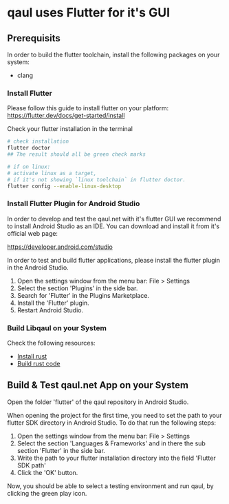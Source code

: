 # qaul uses Flutter for it's GUI

## Prerequisits

In order to build the flutter toolchain, install the following packages on your system:

* clang


### Install Flutter

Please follow this guide to install flutter on your platform:
<https://flutter.dev/docs/get-started/install>


Check your flutter installation in the terminal

```sh
# check installation
flutter doctor
## The result should all be green check marks

# if on linux:
# activate linux as a target, 
# if it's not showing `linux toolchain` in flutter doctor.
flutter config --enable-linux-desktop
```


### Install Flutter Plugin for Android Studio

In order to develop and test the qaul.net with it's flutter GUI we recommend to install Android Studio as an IDE.
You can download and install it from it's official web page:

<https://developer.android.com/studio>


In order to test and build flutter applications, please install the flutter plugin in the Android Studio.

1) Open the settings window from the menu bar: File > Settings
2) Select the section 'Plugins' in the side bar.
3) Search for 'Flutter' in the Plugins Marketplace.
4) Install the 'Flutter' plugin.
5) Restart Android Studio.



### Build Libqaul on your System

Check the following resources:

* [Install rust](rust-install.md)
* [Build rust code](rust-build.md)


## Build & Test qaul.net App on your System

Open the folder 'flutter' of the qaul repository in Android Studio.

When opening the project for the first time, you need to set the path to your flutter SDK directory in Android Studio.
To do that run the following steps:

1) Open the settings window from the menu bar: File > Settings
2) Select the section 'Languages & Frameworks' and in there the sub section 'Flutter' in the side bar.
3) Write the path to your flutter installation directory into the field 'Flutter SDK path'
4) Click the 'OK' button.

Now, you should be able to select a testing environment and run qaul, by clicking the green play icon.
